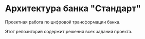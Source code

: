# Архитектура банка "Стандарт"

Проектная работа по цифровой трансформации банка.

Этот репозиторий содержит решения всех заданий проекта.